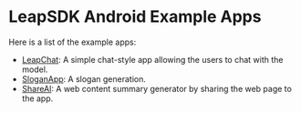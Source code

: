 LeapSDK Android Example Apps
===
Here is a list of the example apps:
* [LeapChat](LeapChat/): A simple chat-style app allowing the users to chat with the model.
* [SloganApp](SloganApp/): A slogan generation.
* [ShareAI](ShareAI/): A web content summary generator by sharing the web page to the app.
